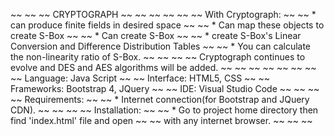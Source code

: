 ~~											~~
~~					CRYPTOGRAPH					~~
~~											~~
~~											~~
~~	With Cryptograph:								~~
~~	* can produce finite fields in desired space					~~
~~	* Can map these objects to create S-Box						~~
~~	* Can create S-Box								~~
~~	* create S-Box's Linear Conversion and Difference Distribution Tables		~~
~~	* You can calculate the non-linearity ratio of S-Box.				~~
~~											~~
~~	Cryptograph continues to evolve and DES and AES algorithms will be added.	~~
~~											~~
~~											~~
~~											~~
~~	Language: Java Script								~~
~~	Interface: HTML5, CSS								~~
~~	Frameworks: Bootstrap 4, JQuery							~~
~~	IDE: Visual Studio Code								~~
~~											~~
~~	Requirements: 									~~
~~	* Internet connection(for Bootstrap and JQuery CDN).				~~
~~											~~
~~	Installation:									~~
~~	* Go to project home directory then find 'index.html' file and open 		~~
~~	  with any internet browser.							~~
~~											~~
